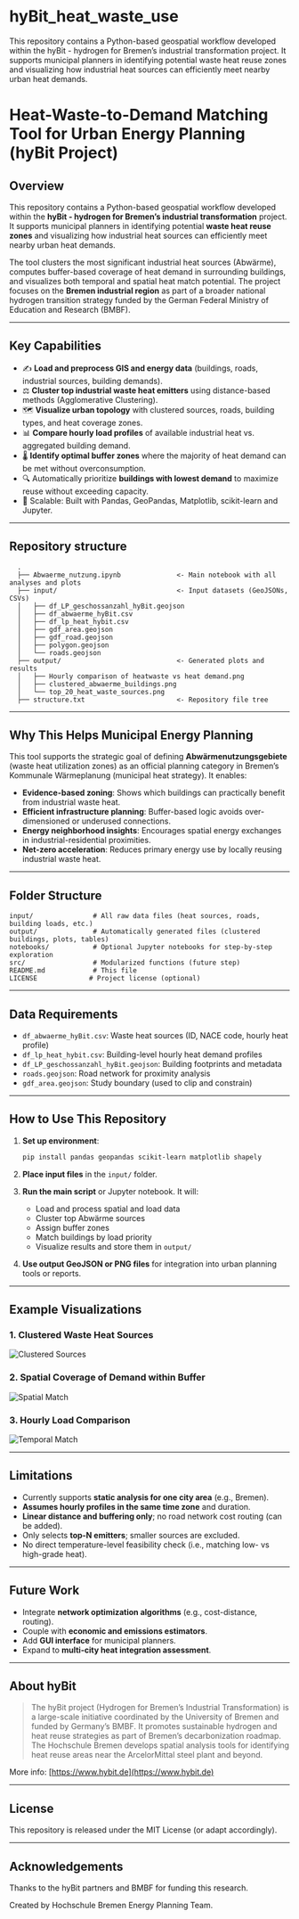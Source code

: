 # hyBit_heat_waste_use
This repository contains a Python-based geospatial workflow developed within the hyBit - hydrogen for Bremen’s industrial transformation project. It supports municipal planners in identifying potential waste heat reuse zones and visualizing how industrial heat sources can efficiently meet nearby urban heat demands.

# Heat-Waste-to-Demand Matching Tool for Urban Energy Planning (hyBit Project)

## Overview

This repository contains a Python-based geospatial workflow developed within the **hyBit - hydrogen for Bremen’s industrial transformation** project. It supports municipal planners in identifying potential **waste heat reuse zones** and visualizing how industrial heat sources can efficiently meet nearby urban heat demands.

The tool clusters the most significant industrial heat sources (Abwärme), computes buffer-based coverage of heat demand in surrounding buildings, and visualizes both temporal and spatial heat match potential. The project focuses on the **Bremen industrial region** as part of a broader national hydrogen transition strategy funded by the German Federal Ministry of Education and Research (BMBF).

---

## Key Capabilities

* ✍️ **Load and preprocess GIS and energy data** (buildings, roads, industrial sources, building demands).
* ⚖️ **Cluster top industrial waste heat emitters** using distance-based methods (Agglomerative Clustering).
* 🗺️ **Visualize urban topology** with clustered sources, roads, building types, and heat coverage zones.
* 📊 **Compare hourly load profiles** of available industrial heat vs. aggregated building demand.
* 🌡️ **Identify optimal buffer zones** where the majority of heat demand can be met without overconsumption.
* 🔍 Automatically prioritize **buildings with lowest demand** to maximize reuse without exceeding capacity.
* 🔧 Scalable: Built with Pandas, GeoPandas, Matplotlib, scikit-learn and Jupyter.

---
## Repository structure
      .
      ├── Abwaerme_nutzung.ipynb              <- Main notebook with all analyses and plots
      ├── input/                              <- Input datasets (GeoJSONs, CSVs)
      │   ├── df_LP_geschossanzahl_hyBit.geojson
      │   ├── df_abwaerme_hyBit.csv
      │   ├── df_lp_heat_hybit.csv
      │   ├── gdf_area.geojson
      │   ├── gdf_road.geojson
      │   ├── polygon.geojson
      │   └── roads.geojson
      ├── output/                             <- Generated plots and results
      │   ├── Hourly comparison of heatwaste vs heat demand.png
      │   ├── clustered_abwaerme_buildings.png
      │   └── top_20_heat_waste_sources.png
      ├── structure.txt                       <- Repository file tree



---

## Why This Helps Municipal Energy Planning

This tool supports the strategic goal of defining **Abwärmenutzungsgebiete** (waste heat utilization zones) as an official planning category in Bremen’s Kommunale Wärmeplanung (municipal heat strategy). It enables:

* **Evidence-based zoning**: Shows which buildings can practically benefit from industrial waste heat.
* **Efficient infrastructure planning**: Buffer-based logic avoids over-dimensioned or underused connections.
* **Energy neighborhood insights**: Encourages spatial energy exchanges in industrial-residential proximities.
* **Net-zero acceleration**: Reduces primary energy use by locally reusing industrial waste heat.

---

## Folder Structure

```
input/               # All raw data files (heat sources, roads, building loads, etc.)
output/              # Automatically generated files (clustered buildings, plots, tables)
notebooks/           # Optional Jupyter notebooks for step-by-step exploration
src/                 # Modularized functions (future step)
README.md            # This file
LICENSE             # Project license (optional)
```

---

## Data Requirements

* `df_abwaerme_hyBit.csv`: Waste heat sources (ID, NACE code, hourly heat profile)
* `df_lp_heat_hybit.csv`: Building-level hourly heat demand profiles
* `df_LP_geschossanzahl_hyBit.geojson`: Building footprints and metadata
* `roads.geojson`: Road network for proximity analysis
* `gdf_area.geojson`: Study boundary (used to clip and constrain)

---

## How to Use This Repository

1. **Set up environment**:

   ```bash
   pip install pandas geopandas scikit-learn matplotlib shapely
   ```

2. **Place input files** in the `input/` folder.

3. **Run the main script** or Jupyter notebook. It will:

   * Load and process spatial and load data
   * Cluster top Abwärme sources
   * Assign buffer zones
   * Match buildings by load priority
   * Visualize results and store them in `output/`

4. **Use output GeoJSON or PNG files** for integration into urban planning tools or reports.

---

## Example Visualizations

### 1. Clustered Waste Heat Sources

![Clustered Sources](output/clustered_abwaerme_buildings.png)

### 2. Spatial Coverage of Demand within Buffer

![Spatial Match](output/covered_demand_buildings_cluster_0.png)

### 3. Hourly Load Comparison

![Temporal Match](output/abwaerme_vs_demand.png)

---

## Limitations

* Currently supports **static analysis for one city area** (e.g., Bremen).
* **Assumes hourly profiles in the same time zone** and duration.
* **Linear distance and buffering only**; no road network cost routing (can be added).
* Only selects **top-N emitters**; smaller sources are excluded.
* No direct temperature-level feasibility check (i.e., matching low- vs high-grade heat).

---

## Future Work

* Integrate **network optimization algorithms** (e.g., cost-distance, routing).
* Couple with **economic and emissions estimators**.
* Add **GUI interface** for municipal planners.
* Expand to **multi-city heat integration assessment**.

---

## About hyBit

> The hyBit project (Hydrogen for Bremen’s Industrial Transformation) is a large-scale initiative coordinated by the University of Bremen and funded by Germany’s BMBF. It promotes sustainable hydrogen and heat reuse strategies as part of Bremen’s decarbonization roadmap. The Hochschule Bremen develops spatial analysis tools for identifying heat reuse areas near the ArcelorMittal steel plant and beyond.

More info: [https://www.hybit.de](https://www.hybit.de)

---

## License

This repository is released under the MIT License (or adapt accordingly).

---

## Acknowledgements

Thanks to the hyBit partners and BMBF for funding this research.

Created by Hochschule Bremen Energy Planning Team.

